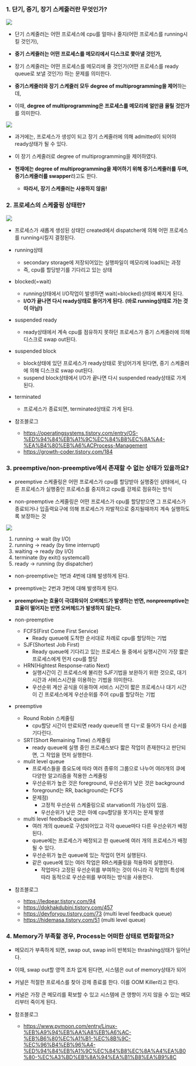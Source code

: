 ### 1. 단기, 중기, 장기 스케줄러란 무엇인가?
<img src="../image/scheduler.png">

- 단기 스케줄러는 어떤 프로세스에 cpu를 얼마나 줄지(어떤 프로세스를 running시킬 것인가),
- **중기 스케줄러는 어떤 프로세스를 메모리에서 디스크로 쫓아낼 것인가,**
- 장기 스케줄러는 어떤 프로세스를 메모리에 줄 것인가(어떤 프로세스를 ready queue로 보낼 것인가) 하는 문제를 의미한다.

- **중기스케줄러와 장기 스케줄러 모두 degree of multiprogramming을 제어**하는데, 
- 이때, **degree of multiprogramming은 프로세스를 메모리에 얼만큼 올릴 것인가**를 의미한다.

<img src="../image/process-state.png">

- 과거에는, 프로세스가 생성이 되고 장기 스케줄러에 의해 admitted이 되어야 ready상태가 될 수 있다.
- 이 장기 스케줄러로 degree of multiprogramming을 제어하였다.

- **현재에는 degree of multiprogramming을 제어하기 위해 중기스케줄러를 두며, 중기스케줄러를 swapper**라고도 한다.
  - **따라서, 장기 스케줄러는 사용하지 않음!**

### 2. 프로세스의 스케줄링 상태란?
<img src="../image/process-state-detail.PNG">

- 프로세스가 새롭게 생성된 상태인 created에서 dispatcher에 의해 어떤 프로세스를 running시킬지 결정된다.
- running상태 
  - secondary storage에 저장되어있는 실행파일이 메모리에 load되는 과정
  - 즉, cpu를 할당받기를 기다리고 있는 상태
- blocked(=wait)
  - running상태에서 I/O작업이 발생하면 wait(=blocked)상태에 빠지게 된다.
  - **I/O가 끝나면 다시 ready상태로 들어가게 된다.** **(바로 running상태로 가는 것이 아님!)**
- suspended ready
  - ready상태에서 계속 cpu를 점유하지 못하던 프로세스가 중기 스케줄러에 의해 디스크로 swap out된다.
- suspended block
  - block상태에 있던 프로세스가 ready상태로 못넘어가게 된다면, 중기 스케줄러에 의해 디스크로 swap out된다.
  - suspend block상태에서 I/O가 끝나면 다시 suspended ready상태로 가게 된다.
- terminated
  - 프로세스가 종료되면, terminated상태로 가게 된다.

- 참조블로그
  - https://operatingsystems.tistory.com/entry/OS-%ED%94%84%EB%A1%9C%EC%84%B8%EC%8A%A4-%EA%B4%80%EB%A6%ACProcess-Management
  - https://growth-coder.tistory.com/184

### 3. preemptive/non-preemptive에서 존재할 수 없는 상태가 있을까요?

- preemptive 스케줄링은 어떤 프로세스가 cpu를 할당받아 실행중인 상태에서, 다른 프로세스가 실행중인 프로세스를 중지하고 cpu를 강제로 점유하는 방식

- non-preemptive 스케줄링은 어떤 프로세스가 cpu를 할당받으면 그 프로세스가 종료되거나 입출력요구에 의해 프로세스가 자발적으로 중지될때까지 계속 실행하도록 보장하는 것

<img src="../image/process-state.png">

1) running -> wait (by I/O)
2) running -> ready (by time interrupt)
3) waiting -> ready (by I/O)
4) terminate (by exit() systemcall)
5) ready -> running (by dispatcher)

- non-preemptive는 1번과 4번에 대해 발생하게 된다.
- preemptive는 2번과 3번에 대해 발생하게 된다.
- **preemptive는 효율이 극대화되어 오버헤드가 발생하는 반면, nonpreemptive는 효율이 떨어지는 반면 오버헤드가 발생하지 않는다.**

- non-preemptive
  - FCFS(First Come First Service)
    - Ready queue에 도착한 순서대로 차례로 cpu를 할당하는 기법
  - SJF(Shortest Job First)
    - Ready queue에 기다리고 있는 프로세스 들 중에서 실행시간이 가장 짧은 프로세스에게 먼저 cpu를 할당
  - HRN(Hightest Response-ratio Next)
    - 실행시간이 긴 프로세스에 불리한 SJF기법을 보완하기 위한 것으로, 대기시간과 서비스시간을 이용하는 기법을 의미한다.
    - 우선순위 계산 공식을 이용하여 서비스 시간이 짧은 프로세스나 대기 시간이 긴 프로세스에게 우선순위를 주어 cpu를 할당하는 기법

- preemptive
  - Round Robin 스케줄링
    - cpu할당 시간이 만료되면 ready queue의 맨 디ㅜ로 들어가 다시 순서를 기다린다.
  - SRT(Short Remaining Time) 스케줄링
    - ready queue에 실행 중인 프로세스보다 짧은 작업이 존재한다고 판단되면, 그 작업을 먼저 실행한다.
  - mulit level queue  
    - 프로세스들을 중요도에 따라 여러 종류의 그룹으로 나누어 여러개의 큐에 다양한 알고리즘을 적용한 스케줄링
    - 우선순위가 높은 것은 foreground, 우선순위가 낮은 것은 background
    - foreground는 RR, background는 FCFS
    - 문제점) 
      - 고정적 우선순위 스케줄링으로 starvation의 가능성이 있음.
      - 우선순위가 낮은 것은 아예 cpu할당을 못가지는 문제 발생 
  - multi level feedback queue
    - 여러 개의 queue로 구성되어있고 각각 queue마다 다른 우선순위가 배정된다.
    - queue에는 프로세스가 배정되고 한 queue에 여러 개의 프로세스가 배정 될 수 있다.
    - 우선순위가 높은 queue에 있는 작업이 먼저 실행된다. 
    - 같은 queue에 있는 여러 작업은 RR스케줄링을 적용하여 실행한다.
      - 작업마다 고정된 우선순위를 부여하는 것이 아니라 각 작업의 특성에 따라 동적으로 우선순위를 부여하는 방식을 사용한다.


- 참조블로그
  - https://ledpear.tistory.com/94
  - https://dokhakdubini.tistory.com/457
  - https://devforyou.tistory.com/73 (multi level feedback queue)
  - https://hidemasa.tistory.com/51 (multi level queue)

### 4. Memory가 부족할 경우, Process는 어떠한 상태로 변화할까요?
- 메모리가 부족하게 되면, swap out, swap in이 반복되는 thrashing상태가 일어난다.
- 이때, swap out할 영역 조차 없게 된다면, 시스템은 out of memory상태가 되어
- 커널은 적절한 프로세스를 찾아 강제 종료를 한다. 이를 OOM Killer라고 한다.
- 커널은 가장 큰 메모리를 확보할 수 있고 시스템에 큰 영향이 가지 않을 수 있는 메모리부터 죽이게 된다.

- 참조블로그
  - https://www.pymoon.com/entry/Linux-%EB%A9%94%EB%AA%A8%EB%A6%AC-%EB%B6%80%EC%A1%B1-%EC%8B%9C-%EC%96%B4%EB%96%A4-%ED%94%84%EB%A1%9C%EC%84%B8%EC%8A%A4%EA%B0%80-%EC%A3%BD%EB%8A%94%EA%B1%B8%EA%B9%8C
